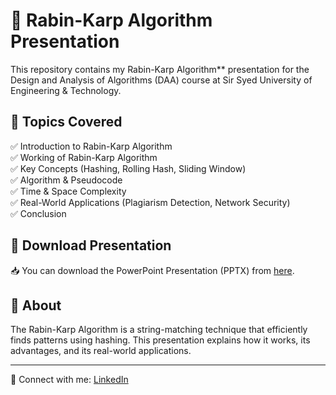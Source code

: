# 📌 Rabin-Karp Algorithm Presentation  

This repository contains my Rabin-Karp Algorithm** presentation for the Design and Analysis of Algorithms (DAA) course at Sir Syed University of Engineering & Technology.  
 

## 📝 Topics Covered  
✅ Introduction to Rabin-Karp Algorithm  
✅ Working of Rabin-Karp Algorithm  
✅ Key Concepts (Hashing, Rolling Hash, Sliding Window)  
✅ Algorithm & Pseudocode  
✅ Time & Space Complexity  
✅ Real-World Applications (Plagiarism Detection, Network Security)  
✅ Conclusion  

## 📂 Download Presentation  
📥 You can download the PowerPoint Presentation (PPTX) from [here](paste-your-file-link-here).  

## 📢 About  
The Rabin-Karp Algorithm is a string-matching technique that efficiently finds patterns using hashing. This presentation explains how it works, its advantages, and its real-world applications.  

---
🔗 Connect with me: [LinkedIn](https://www.linkedin.com/in/zainabaarif/)  
